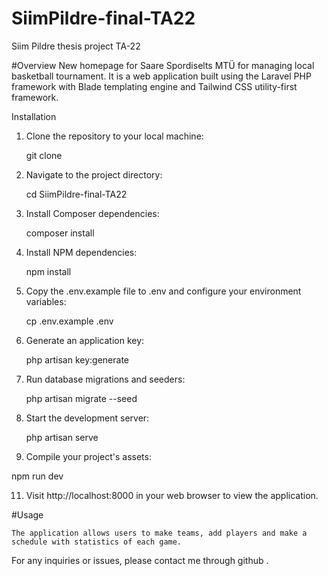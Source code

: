 # SiimPildre-final-TA22
Siim Pildre thesis project TA-22

#Overview
New homepage for Saare Spordiselts MTÜ for managing local basketball tournament.
It is a web application built using the Laravel PHP framework with Blade templating engine and Tailwind CSS utility-first framework.

Installation

1. Clone the repository to your local machine:

    git clone <repository-url>

2. Navigate to the project directory:

    cd SiimPildre-final-TA22

3. Install Composer dependencies:

    composer install

4. Install NPM dependencies:

    npm install

5. Copy the .env.example file to .env and configure your environment variables:

    cp .env.example .env

6. Generate an application key:

    php artisan key:generate

7. Run database migrations and seeders:

    php artisan migrate --seed

8. Start the development server:
   
    php artisan serve

9. Compile your project's assets:

  npm run dev

11. Visit http://localhost:8000 in your web browser to view the application.


#Usage

    The application allows users to make teams, add players and make a schedule with statistics of each game.


For any inquiries or issues, please contact me through github .
